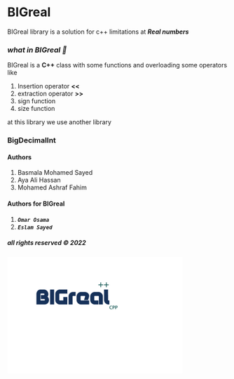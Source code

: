 # BIGreal
BIGreal library is a solution for c++ limitations at
***Real numbers***
### *what in BIGreal 🤔* 
BIGreal is a **C++** class with some functions and overloading
some operators like 

1. Insertion operator **<<**
2. extraction operator **>>**
3. sign function
4. size function

at this library we use another library
### BigDecimalInt
#### Authors 
1. Basmala Mohamed Sayed
2. Aya Ali Hassan 
3. Mohamed Ashraf Fahim

#### Authors for BIGreal

1. ***`Omar Osama`***
2. ***`Eslam Sayed`***

##### all rights reserved © 2022
<img src="logo.png" alt="drawing" width="400"/>
